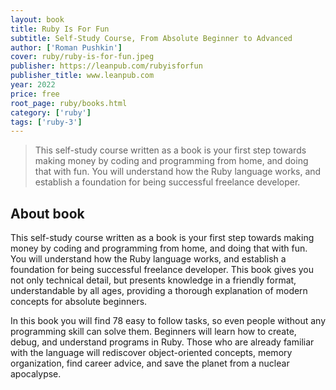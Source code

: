 ```yaml
---
layout: book
title: Ruby Is For Fun 
subtitle: Self-Study Course, From Absolute Beginner to Advanced
author: ['Roman Pushkin']
cover: ruby/ruby-is-for-fun.jpeg
publisher: https://leanpub.com/rubyisforfun 
publisher_title: www.leanpub.com
year: 2022
price: free
root_page: ruby/books.html
category: ['ruby']
tags: ['ruby-3']
---
```



>  This self-study course written as a book is your first step towards making money by coding and programming from home, and doing that with fun. You will understand how the Ruby language works, and establish a foundation for being successful freelance developer.

## About book

This self-study course written as a book is your first step towards making money by coding and programming from home, and doing that with fun. You will understand how the Ruby language works, and establish a foundation for being successful freelance developer. This book gives you not only technical detail, but presents knowledge in a friendly format, understandable by all ages, providing a thorough explanation of modern concepts for absolute beginners.

In this book you will find 78 easy to follow tasks, so even people without any programming skill can solve them. Beginners will learn how to create, debug, and understand programs in Ruby. Those who are already familiar with the language will rediscover object-oriented concepts, memory organization, find career advice, and save the planet from a nuclear apocalypse.